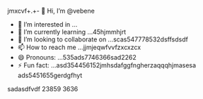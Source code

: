 jmxcvf+.+- 👋 Hi, I’m @vebene
- 👀 I’m interested in ...
- 🌱 I’m currently learning ...45hjmmhjrt
- 💞️ I’m looking to collaborate on ...scas547778532dsffsdsdf
- 📫 How to reach me ...jjmjeqwfvvfzxcxzcx
- 😄 Pronouns: ...535ads7746366sad2262
- ⚡ Fun fact: ...asd354456152jmhsdafggfngherzaqqqhjmasesa
ads5451655gerdgfhyt
<!---453dfs4505230xcvjyjrrer
vebene/vebene is a ✨ special ✨ repository becausdfse its `RE54ADME.md` (this file) appears on your GitHub151551155 profile.
You can click the Preview link to take a look atsdf your changes.nhghfewwefdsds
--->
sadasdfvdf
23859
3636
